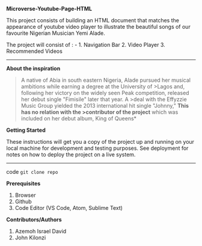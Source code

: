 **Microverse-Youtube-Page-HTML**

This project consists of building an HTML document that matches the appearance of youtube video player to illustrate the beautiful songs of our favourite Nigerian Musician Yemi Alade.

The project will consist of : -
    1. Navigation Bar
    2. Video Player
    3. Recommended Videos
***    
**About the inspiration**
>A native of Abia in south eastern Nigeria, Alade pursued her musical ambitions while earning a degree at the University of >Lagos and, following her victory on the widely seen Peak competition, released her debut single "Fimisile" later that year. A >deal with the Effyzzie Music Group yielded the 2013 international hit single "Johnny," **This has no relation with the >contributor of the project** which was included on her debut album, King of Queens*

**Getting Started**

These instructions will get you a copy of the project up and running on your local machine for development and testing purposes. See deployment for notes on how to deploy the project on a live system.
***
code ```git clone repo ```

**Prerequisites**
1. Browser
2. Github
3. Code Editor (VS Code, Atom, Sublime Text)

**Contributors/Authors**
1. Azemoh Israel David
2. John Kilonzi


    
